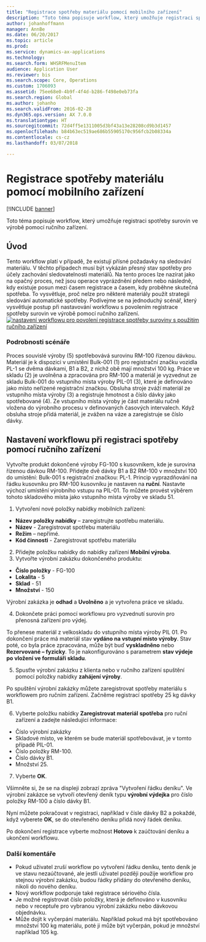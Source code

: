 ```yaml
---
title: "Registrace spotřeby materiálu pomocí mobilního zařízení"
description: "Toto téma popisuje workflow, který umožňuje registraci spotřeby surovin ve výrobě pomocí ručního zařízení."
author: johanhoffmann
manager: AnnBe
ms.date: 06/20/2017
ms.topic: article
ms.prod: 
ms.service: dynamics-ax-applications
ms.technology: 
ms.search.form: WHSRFMenuItem
audience: Application User
ms.reviewer: bis
ms.search.scope: Core, Operations
ms.custom: 1706093
ms.assetid: 75ee68e0-4b9f-4f4d-b286-f498e0eb73fa
ms.search.region: Global
ms.author: johanho
ms.search.validFrom: 2016-02-28
ms.dyn365.ops.version: AX 7.0.0
ms.translationtype: HT
ms.sourcegitcommit: 72d4ff5e1311005d3bf43a13e28208cd9b3d1457
ms.openlocfilehash: b84b63ec519ae686b55905170c956fcb2b08334a
ms.contentlocale: cs-cz
ms.lasthandoff: 03/07/2018

---
```


# <a name="register-material-consumption-using-a-mobile-device"></a>Registrace spotřeby materiálu pomocí mobilního zařízení

[!INCLUDE [banner](../includes/banner.md)]

Toto téma popisuje workflow, který umožňuje registraci spotřeby surovin ve výrobě pomocí ručního zařízení.

<a name="introduction"></a>Úvod
------------

Tento workflow platí v případě, že existují přísné požadavky na sledování materiálu. V těchto případech musí být vykázán přesný stav spotřeby pro účely zachování sledovatelnosti materiálů. Na tento proces lze nazírat jako na opačný proces, než jsou operace vyprázdnění předem nebo následně, kdy existuje posun mezi časem registrace a časem, kdy proběhne skutečná spotřeba. To vysvětluje, proč nelze pro některé materiály použít strategii sledování automatické spotřeby. Podívejme se na jednoduchý scénář, který vysvětluje postup při nastavování workflowu s povolením registrace spotřeby surovin ve výrobě pomocí ručního zařízení. [![nastavení workflowu pro povolení registrace spotřeby suroviny s použitím ručního zařízení](./media/scenario3.png)](./media/scenario3.png)

### <a name="scenario-details"></a>Podrobnosti scénáře

Proces souvislé výroby (5) spotřebovává surovinu RM-100 řízenou dávkou. Materiál je k dispozici v umístění Bulk-001 (1) pro registrační značku vozidla PL-1 se dvěma dávkami, B1 a B2, z nichž obě mají množství 100 kg. Práce ve skladu (2) je uvolněna a zpracována pro RM-100 a materiál je vyzvednut ze skladu Bulk-001 do vstupního místa výroby PIL-01 (3), které je definováno jako místo neřízené registrační značkou. Obsluha stroje zváží materiál ze vstupního místa výroby (3) a registruje hmotnost a číslo dávky jako spotřebované (4). Ze vstupního místa výroby je část materiálu ručně vložena do výrobního procesu v definovaných časových intervalech. Když obsluha stroje přidá materiál, je zvážen na váze a zaregistruje se číslo dávky.

## <a name="set-up-the-workflow-to-register-consumption-using-a-handheld-device"></a>Nastavení workflowu při registraci spotřeby pomocí ručního zařízení
Vytvořte produkt dokončené výroby FG-100 s kusovníkem, kde je surovina řízenou dávkou RM-100. Přidejte dvě dávky B1 a B2 RM-100 v množství 100 do umístění: Bulk-001 s registrační značkou: PL-1. Princip vyprazdňování na řádku kusovníku pro RM-100 kusovníku je nastaven na **ruční**. Nastavte výchozí umístění výrobního vstupu na PIL-01. To můžete provést výběrem tohoto skladového místa jako vstupního místa výroby ve skladu 51.

1.  Vytvoření nové položky nabídky mobilních zařízení: 

-    **Název položky nabídky** – zaregistrujte spotřebu materiálu. 
-    **Název** - Zaregistrovat spotřebu materiálu 
-    **Režim** – nepřímé. 
-    **Kód činnosti** - Zaregistrovat spotřebu materiálu

2.  Přidejte položku nabídky do nabídky zařízení **Mobilní výroba**.
3.  Vytvořte výrobní zakázku dokončeného produktu: 

-    **Číslo položky** - FG-100 
-    **Lokalita** - 5 
-    **Sklad** - 51 
-    **Množství** - 150

Výrobní zakázka je **odhad** a **Uvolněno** a je vytvořena práce ve skladu.

4.  Dokončete práci pomocí workflowu pro vyzvednutí surovin pro přenosná zařízení pro výdej.

To přenese materiál z velkoskladu do vstupního místa výroby PIL 01. Po dokončení práce má materiál stav **vydáno na vstupní místo výroby**. Stav poté, co byla práce zpracována, může být buď **vyskladněno** nebo **Rezervované – fyzicky**. To je nakonfigurováno s parametrem **stav výdeje po vložení ve formuláři skladu**.

5.  Spusťte výrobní zakázku z klienta nebo v ručního zařízení spuštění pomocí položky nabídky **zahájení výroby**.

Po spuštění výrobní zakázky můžete zaregistrovat spotřeby materiálu s workflowem pro ručním zařízení. Začněme registrací spotřeby 25 kg dávky B1.

6.  Vyberte položku nabídky **Zaregistrovat materiál** **spotřeba** pro ruční zařízení a zadejte následující informace: 

-    Číslo výrobní zakázky  
-    Skladové místo, ve kterém se bude materiál spotřebovávat, je v tomto případě PIL-01. 
-    Číslo položky RM-100. 
-    Číslo dávky B1. 
-    Množství 25.

7.  Vyberte **OK**.

Všimněte si, že se na displeji zobrazí zpráva "Vytvoření řádku deníku". Ve výrobní zakázce se vytvoří otevřený deník typu **výrobní výdejka** pro číslo položky RM-100 a číslo dávky B1. 

Nyní můžete pokračovat v registraci, například v čísle dávky B2 a pokaždé, když vyberete **OK**, se do otevřeného deníku přidá nový řádek deníku. 

Po dokončení registrace vyberte možnost **Hotovo** k zaúčtování deníku a ukončení workflowu.

### <a name="additional-comments"></a>Další komentáře 

-   Pokud uživatel zruší workflow po vytvoření řádku deníku, tento deník je ve stavu nezaúčtované, ale jestli uživatel později použije workflow pro stejnou výrobní zakázku, budou řádky přidány do otevřeného deníku, nikoli do nového deníku.
-   Nový workflow podporuje také registrace sériového čísla.
-   Je možné registrovat číslo položky, která je definováno v kusovníku nebo v receptuře pro vybranou výrobní zakázku nebo dávkovou objednávku.
-   Může dojít k vyčerpání materiálu. Například pokud má být spotřebováno množství 100 kg materiálu, poté ji může být vyčerpán, pokud je množství například 105 kg.



